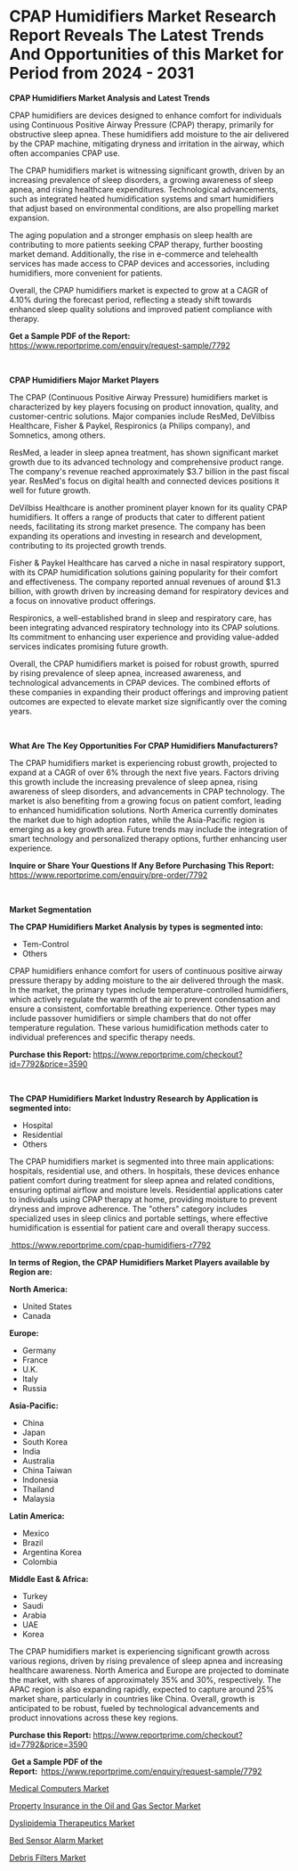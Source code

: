 <p><h1>CPAP Humidifiers Market Research Report Reveals The Latest Trends And Opportunities of this Market for Period from 2024 - 2031</h1></p><p><strong>CPAP Humidifiers Market Analysis and Latest Trends</strong></p>
<p><p>CPAP humidifiers are devices designed to enhance comfort for individuals using Continuous Positive Airway Pressure (CPAP) therapy, primarily for obstructive sleep apnea. These humidifiers add moisture to the air delivered by the CPAP machine, mitigating dryness and irritation in the airway, which often accompanies CPAP use. </p><p>The CPAP humidifiers market is witnessing significant growth, driven by an increasing prevalence of sleep disorders, a growing awareness of sleep apnea, and rising healthcare expenditures. Technological advancements, such as integrated heated humidification systems and smart humidifiers that adjust based on environmental conditions, are also propelling market expansion. </p><p>The aging population and a stronger emphasis on sleep health are contributing to more patients seeking CPAP therapy, further boosting market demand. Additionally, the rise in e-commerce and telehealth services has made access to CPAP devices and accessories, including humidifiers, more convenient for patients. </p><p>Overall, the CPAP humidifiers market is expected to grow at a CAGR of 4.10% during the forecast period, reflecting a steady shift towards enhanced sleep quality solutions and improved patient compliance with therapy.</p></p>
<p><strong>Get a Sample PDF of the Report:&nbsp;</strong> <a href="https://www.reportprime.com/enquiry/request-sample/7792?utm_campaign=1170&utm_medium=2&utm_source=Github&utm_content=ia&utm_term=25112024&utm_id=cpap-humidifiers">https://www.reportprime.com/enquiry/request-sample/7792</a></p>
<p>&nbsp;</p>
<p><strong>CPAP Humidifiers Major Market Players</strong></p>
<p><p>The CPAP (Continuous Positive Airway Pressure) humidifiers market is characterized by key players focusing on product innovation, quality, and customer-centric solutions. Major companies include ResMed, DeVilbiss Healthcare, Fisher & Paykel, Respironics (a Philips company), and Somnetics, among others.</p><p>ResMed, a leader in sleep apnea treatment, has shown significant market growth due to its advanced technology and comprehensive product range. The company's revenue reached approximately $3.7 billion in the past fiscal year. ResMed's focus on digital health and connected devices positions it well for future growth.</p><p>DeVilbiss Healthcare is another prominent player known for its quality CPAP humidifiers. It offers a range of products that cater to different patient needs, facilitating its strong market presence. The company has been expanding its operations and investing in research and development, contributing to its projected growth trends.</p><p>Fisher & Paykel Healthcare has carved a niche in nasal respiratory support, with its CPAP humidification solutions gaining popularity for their comfort and effectiveness. The company reported annual revenues of around $1.3 billion, with growth driven by increasing demand for respiratory devices and a focus on innovative product offerings.</p><p>Respironics, a well-established brand in sleep and respiratory care, has been integrating advanced respiratory technology into its CPAP solutions. Its commitment to enhancing user experience and providing value-added services indicates promising future growth.</p><p>Overall, the CPAP humidifiers market is poised for robust growth, spurred by rising prevalence of sleep apnea, increased awareness, and technological advancements in CPAP devices. The combined efforts of these companies in expanding their product offerings and improving patient outcomes are expected to elevate market size significantly over the coming years.</p></p>
<p>&nbsp;</p>
<p><strong>What Are The Key Opportunities For CPAP Humidifiers Manufacturers?</strong></p>
<p><p>The CPAP humidifiers market is experiencing robust growth, projected to expand at a CAGR of over 6% through the next five years. Factors driving this growth include the increasing prevalence of sleep apnea, rising awareness of sleep disorders, and advancements in CPAP technology. The market is also benefiting from a growing focus on patient comfort, leading to enhanced humidification solutions. North America currently dominates the market due to high adoption rates, while the Asia-Pacific region is emerging as a key growth area. Future trends may include the integration of smart technology and personalized therapy options, further enhancing user experience.</p></p>
<p><strong>Inquire or Share Your Questions If Any Before Purchasing This Report:</strong> <a href="https://www.reportprime.com/enquiry/pre-order/7792?utm_campaign=1170&utm_medium=2&utm_source=Github&utm_content=ia&utm_term=25112024&utm_id=cpap-humidifiers">https://www.reportprime.com/enquiry/pre-order/7792</a></p>
<p>&nbsp;</p>
<p><strong>Market Segmentation</strong></p>
<p><strong>The CPAP Humidifiers Market Analysis by types is segmented into:</strong></p>
<p><ul><li>Tem-Control</li><li>Others</li></ul></p>
<p><p>CPAP humidifiers enhance comfort for users of continuous positive airway pressure therapy by adding moisture to the air delivered through the mask. In the market, the primary types include temperature-controlled humidifiers, which actively regulate the warmth of the air to prevent condensation and ensure a consistent, comfortable breathing experience. Other types may include passover humidifiers or simple chambers that do not offer temperature regulation. These various humidification methods cater to individual preferences and specific therapy needs.</p></p>
<p><strong>Purchase this Report:&nbsp;</strong><a href="https://www.reportprime.com/checkout?id=7792&price=3590&utm_campaign=1170&utm_medium=2&utm_source=Github&utm_content=ia&utm_term=25112024&utm_id=cpap-humidifiers">https://www.reportprime.com/checkout?id=7792&price=3590</a></p>
<p>&nbsp;</p>
<p><strong>The CPAP Humidifiers Market Industry Research by Application is segmented into:</strong></p>
<p><ul><li>Hospital</li><li>Residential</li><li>Others</li></ul></p>
<p><p>The CPAP humidifiers market is segmented into three main applications: hospitals, residential use, and others. In hospitals, these devices enhance patient comfort during treatment for sleep apnea and related conditions, ensuring optimal airflow and moisture levels. Residential applications cater to individuals using CPAP therapy at home, providing moisture to prevent dryness and improve adherence. The "others" category includes specialized uses in sleep clinics and portable settings, where effective humidification is essential for patient care and overall therapy success.</p></p>
<p><a href="https://www.reportprime.com/cpap-humidifiers-r7792?utm_campaign=1170&utm_medium=2&utm_source=Github&utm_content=ia&utm_term=25112024&utm_id=cpap-humidifiers">&nbsp;https://www.reportprime.com/cpap-humidifiers-r7792</a></p>
<p><strong>In terms of Region, the CPAP Humidifiers Market Players available by Region are:</strong></p>
<p>
    <p> <strong> North America: </strong>
        <ul>
            <li>United States</li>
            <li>Canada</li>
        </ul>
        </p> 
    <p> <strong> Europe: </strong>
        <ul>
            <li>Germany</li>
            <li>France</li>
            <li>U.K.</li>
            <li>Italy</li>
            <li>Russia</li>
        </ul>
        </p> 
    <p> <strong> Asia-Pacific: </strong>
        <ul>
            <li>China</li>
            <li>Japan</li>
            <li>South Korea</li>
            <li>India</li>
            <li>Australia</li>
            <li>China Taiwan</li>
            <li>Indonesia</li>
            <li>Thailand</li>
            <li>Malaysia</li>
        </ul>
        </p> 
    <p> <strong> Latin America: </strong>
        <ul>
            <li>Mexico</li>
            <li>Brazil</li>
            <li>Argentina Korea</li>
            <li>Colombia</li>
        </ul>
        </p> 
    <p> <strong> Middle East & Africa: </strong>
        <ul>
            <li>Turkey</li>
            <li>Saudi</li>
            <li>Arabia</li>
            <li>UAE</li>
            <li>Korea</li>
        </ul>
    </p>
    </p>
<p><p>The CPAP humidifiers market is experiencing significant growth across various regions, driven by rising prevalence of sleep apnea and increasing healthcare awareness. North America and Europe are projected to dominate the market, with shares of approximately 35% and 30%, respectively. The APAC region is also expanding rapidly, expected to capture around 25% market share, particularly in countries like China. Overall, growth is anticipated to be robust, fueled by technological advancements and product innovations across these key regions.</p></p>
<p><strong>Purchase this Report: </strong><a href="https://www.reportprime.com/checkout?id=7792&price=3590&utm_campaign=1170&utm_medium=2&utm_source=Github&utm_content=ia&utm_term=25112024&utm_id=cpap-humidifiers">https://www.reportprime.com/checkout?id=7792&price=3590</a></p>
<p>&nbsp;<strong>Get a Sample PDF of the Report:&nbsp;&nbsp;</strong><a href="https://www.reportprime.com/enquiry/request-sample/7792?utm_campaign=1170&utm_medium=2&utm_source=Github&utm_content=ia&utm_term=25112024&utm_id=cpap-humidifiers">https://www.reportprime.com/enquiry/request-sample/7792</a></p>
<p><strong></strong></p>
<p><p><a href="https://www.linkedin.com/pulse/medical-computers-market-insights-report-company-specific-eakje?utm_campaign=1170&utm_medium=2&utm_source=Github&utm_content=ia&utm_term=25112024&utm_id=cpap-humidifiers">Medical Computers Market</a></p><p><a href="https://issuu.com/reportprime-2/docs/property-insurance-in-the-oil-and-g_e87d42afeaaee6?utm_campaign=1170&utm_medium=2&utm_source=Github&utm_content=ia&utm_term=25112024&utm_id=cpap-humidifiers">Property Insurance in the Oil and Gas Sector Market</a></p><p><a href="https://issuu.com/reportprime-2/docs/dyslipidemia-therapeutics-market-si_d82ccc693ef2cd?utm_campaign=1170&utm_medium=2&utm_source=Github&utm_content=ia&utm_term=25112024&utm_id=cpap-humidifiers">Dyslipidemia Therapeutics Market</a></p><p><a href="https://www.linkedin.com/pulse/bed-sensor-alarm-market-report-2024-2031-cagr-analysis-6mj6e?utm_campaign=1170&utm_medium=2&utm_source=Github&utm_content=ia&utm_term=25112024&utm_id=cpap-humidifiers">Bed Sensor Alarm Market</a></p><p><a href="https://www.linkedin.com/pulse/global-debris-filters-marketundergoing-substantial-growth-xhy4e?utm_campaign=1170&utm_medium=2&utm_source=Github&utm_content=ia&utm_term=25112024&utm_id=cpap-humidifiers">Debris Filters Market</a></p></p>